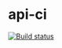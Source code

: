 # api-ci
[![Build status](https://ci.appveyor.com/api/projects/status/bj7p63sds8fdlec2?svg=true)](https://ci.appveyor.com/project/JulesRu/api-ci-kn2m9)
